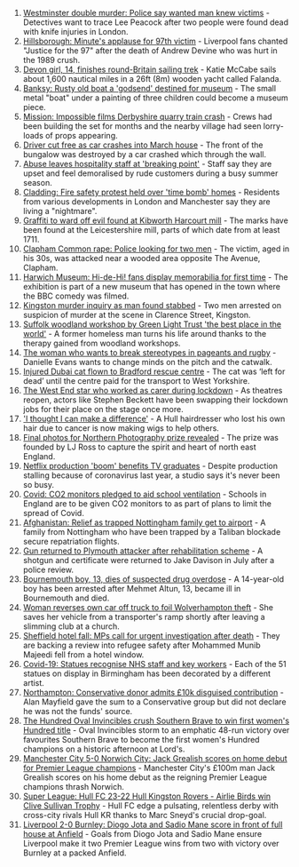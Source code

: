 1. [Westminster double murder: Police say wanted man knew victims](https://www.bbc.co.uk/news/uk-england-london-58282070) - Detectives want to trace Lee Peacock after two people were found dead with knife injuries in London.
2. [Hillsborough: Minute's applause for 97th victim](https://www.bbc.co.uk/news/uk-england-merseyside-58292306) - Liverpool fans chanted "Justice for the 97" after the death of Andrew Devine who was hurt in the 1989 crush.
3. [Devon girl, 14, finishes round-Britain sailing trek](https://www.bbc.co.uk/news/uk-england-devon-58294842) - Katie McCabe sails about 1,600 nautical miles in a 26ft (8m) wooden yacht called Falanda.
4. [Banksy: Rusty old boat a 'godsend' destined for museum](https://www.bbc.co.uk/news/uk-england-suffolk-58292229) - The small metal "boat" under a painting of three children could become a museum piece.
5. [Mission: Impossible films Derbyshire quarry train crash](https://www.bbc.co.uk/news/entertainment-arts-58271871) - Crews had been building the set for months and the nearby village had seen lorry-loads of props appearing.
6. [Driver cut free as car crashes into March house](https://www.bbc.co.uk/news/uk-england-cambridgeshire-58291853) - The front of the bungalow was destroyed by a car crashed which through the wall.
7. [Abuse leaves hospitality staff at 'breaking point'](https://www.bbc.co.uk/news/uk-england-cornwall-58149364) - Staff say they are upset and feel demoralised by rude customers during a busy summer season.
8. [Cladding: Fire safety protest held over 'time bomb' homes](https://www.bbc.co.uk/news/uk-england-58273254) - Residents from various developments in London and Manchester say they are living a "nightmare".
9. [Graffiti to ward off evil found at Kibworth Harcourt mill](https://www.bbc.co.uk/news/uk-england-leicestershire-58259268) - The marks have been found at the Leicestershire mill, parts of which date from at least 1711.
10. [Clapham Common rape: Police looking for two men](https://www.bbc.co.uk/news/uk-england-london-58282071) - The victim, aged in his 30s, was attacked near a wooded area opposite The Avenue, Clapham.
11. [Harwich Museum: Hi-de-Hi! fans display memorabilia for first time](https://www.bbc.co.uk/news/uk-england-essex-58285005) - The exhibition is part of a new museum that has opened in the town where the BBC comedy was filmed.
12. [Kingston murder inquiry as man found stabbed](https://www.bbc.co.uk/news/uk-england-london-58282073) - Two men arrested on suspicion of murder at the scene in Clarence Street, Kingston.
13. [Suffolk woodland workshop by Green Light Trust 'the best place in the world'](https://www.bbc.co.uk/news/uk-england-suffolk-58270365) - A former homeless man turns his life around thanks to the therapy gained from woodland workshops.
14. [The woman who wants to break stereotypes in pageants and rugby](https://www.bbc.co.uk/news/uk-england-sussex-58261882) - Danielle Evans wants to change minds on the pitch and the catwalk.
15. [Injured Dubai cat flown to Bradford rescue centre](https://www.bbc.co.uk/news/uk-england-leeds-58273901) - The cat was ‘left for dead’ until the centre paid for the transport to West Yorkshire.
16. [The West End star who worked as carer during lockdown](https://www.bbc.co.uk/news/entertainment-arts-58080453) - As theatres reopen, actors like Stephen Beckett have been swapping their lockdown jobs for their place on the stage once more.
17. ['I thought I can make a difference'](https://www.bbc.co.uk/news/uk-england-humber-58274021) - A Hull hairdresser who lost his own hair due to cancer is now making wigs to help others.
18. [Final photos for Northern Photography prize revealed](https://www.bbc.co.uk/news/uk-england-tyne-58291532) - The prize was founded by LJ Ross to capture the spirit and heart of north east England.
19. [Netflix production 'boom' benefits TV graduates](https://www.bbc.co.uk/news/uk-england-gloucestershire-58190577) - Despite production stalling because of coronavirus last year, a studio says it's never been so busy.
20. [Covid: CO2 monitors pledged to aid school ventilation](https://www.bbc.co.uk/news/education-58285359) - Schools in England are to be given CO2 monitors to as part of plans to limit the spread of Covid.
21. [Afghanistan: Relief as trapped Nottingham family get to airport](https://www.bbc.co.uk/news/uk-england-nottinghamshire-58283007) - A family from Nottingham who have been trapped by a Taliban blockade secure repatriation flights.
22. [Gun returned to Plymouth attacker after rehabilitation scheme](https://www.bbc.co.uk/news/uk-england-devon-58282482) - A shotgun and certificate were returned to Jake Davison in July after a police review.
23. [Bournemouth boy, 13, dies of suspected drug overdose](https://www.bbc.co.uk/news/uk-england-dorset-58287803) - A 14-year-old boy has been arrested after Mehmet Altun, 13, became ill in Bournemouth and died.
24. [Woman reverses own car off truck to foil Wolverhampton theft](https://www.bbc.co.uk/news/uk-england-birmingham-58282348) - She saves her vehicle from a transporter's ramp shortly after leaving a slimming club at a church.
25. [Sheffield hotel fall: MPs call for urgent investigation after death](https://www.bbc.co.uk/news/uk-england-south-yorkshire-58280360) - They are backing a review into refugee safety after Mohammed Munib Majeedi fell from a hotel window.
26. [Covid-19: Statues recognise NHS staff and key workers](https://www.bbc.co.uk/news/uk-england-birmingham-58285340) - Each of the 51 statues on display in Birmingham has been decorated by a different artist.
27. [Northampton: Conservative donor admits £10k disguised contribution](https://www.bbc.co.uk/news/uk-england-northamptonshire-58283529) - Alan Mayfield gave the sum to a Conservative group but did not declare he was not the funds' source.
28. [The Hundred Oval Invincibles crush Southern Brave to win first women's Hundred title](https://www.bbc.co.uk/sport/cricket/58293363) - Oval Invincibles storm to an emphatic 48-run victory over favourites Southern Brave to become the first women's Hundred champions on a historic afternoon at Lord's.
29. [Manchester City 5-0 Norwich City: Jack Grealish scores on home debut for Premier League champions](https://www.bbc.co.uk/sport/football/58193429) - Manchester City's £100m man Jack Grealish scores on his home debut as the reigning Premier League champions thrash Norwich.
30. [Super League: Hull FC 23-22 Hull Kingston Rovers - Airlie Birds win Clive Sullivan Trophy](https://www.bbc.co.uk/sport/rugby-league/58284432) - Hull FC edge a pulsating, relentless derby with cross-city rivals Hull KR thanks to Marc Sneyd's crucial drop-goal.
31. [Liverpool 2-0 Burnley: Diogo Jota and Sadio Mane score in front of full house at Anfield](https://www.bbc.co.uk/sport/football/58193401) - Goals from Diogo Jota and Sadio Mane ensure Liverpool make it two Premier League wins from two with victory over Burnley at a packed Anfield.
